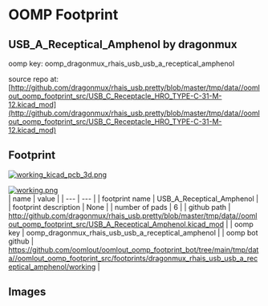 # OOMP Footprint  
## USB_A_Receptical_Amphenol  by dragonmux  
  
oomp key: oomp_dragonmux_rhais_usb_usb_a_receptical_amphenol  
  
source repo at: [http://github.com/dragonmux/rhais_usb.pretty/blob/master/tmp/data//oomlout_oomp_footprint_src/USB_C_Receptacle_HRO_TYPE-C-31-M-12.kicad_mod](http://github.com/dragonmux/rhais_usb.pretty/blob/master/tmp/data//oomlout_oomp_footprint_src/USB_C_Receptacle_HRO_TYPE-C-31-M-12.kicad_mod)  
## Footprint  
  
[![working_kicad_pcb_3d.png](working_kicad_pcb_3d_600.png)](working_kicad_pcb_3d.png)  
  
[![working.png](working_600.png)](working.png)  
| name | value | 
| --- | --- | 
| footprint name | USB_A_Receptical_Amphenol | 
| footprint description | None | 
| number of pads | 6 | 
| github path | http://github.com/dragonmux/rhais_usb.pretty/blob/master/tmp/data//oomlout_oomp_footprint_src/USB_A_Receptical_Amphenol.kicad_mod | 
| oomp key | oomp_dragonmux_rhais_usb_usb_a_receptical_amphenol | 
| oomp bot github | https://github.com/oomlout/oomlout_oomp_footprint_bot/tree/main/tmp/data//oomlout_oomp_footprint_src/footprints/dragonmux_rhais_usb_usb_a_receptical_amphenol/working | 
## Images  
